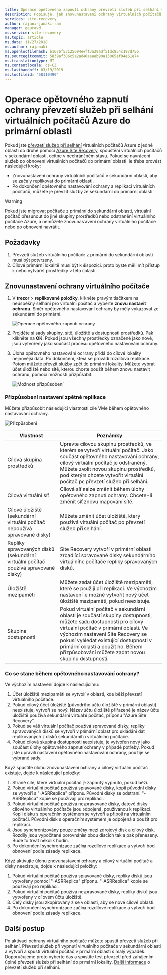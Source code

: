 ```yaml
---
title: Operace opětovného zapnutí ochrany převzetí služeb při selhání virtuálních počítačů Azure zpět do primární oblasti Azure pomocí Azure Site Recovery | Dokumentace Microsoftu
description: Popisuje, jak znovunastavení ochrany virtuálních počítačů Azure do sekundární oblasti po převzetí služeb při selhání z primární oblasti, pomocí Azure Site Recovery.
services: site-recovery
author: rajani-janaki-ram
manager: gauravd
ms.service: site-recovery
ms.topic: article
ms.date: 11/27/2018
ms.author: rajanaki
ms.openlocfilehash: b1676f53125694eeff3a39adf51dc854c197d756
ms.sourcegitcommit: 5839af386c5a2ad46aaaeb90a13065ef94e61e74
ms.translationtype: MT
ms.contentlocale: cs-CZ
ms.lasthandoff: 03/19/2019
ms.locfileid: "58110490"
---
```

# <a name="reprotect-failed-over-azure-vms-to-the-primary-region"></a>Operace opětovného zapnutí ochrany převzetí služeb při selhání virtuálních počítačů Azure do primární oblasti


Pokud jste [převzetí služeb při selhání](site-recovery-failover.md) virtuálních počítačů Azure z jedné oblasti do druhé pomocí [Azure Site Recovery](site-recovery-overview.md), spouštění virtuálních počítačů v sekundární oblasti, ocitne v nechráněném stavu. Pokud se navrácení služeb po obnovení virtuálních počítačů do primární oblasti, je třeba provést následující kroky:

- Znovunastavení ochrany virtuálních počítačů v sekundární oblasti, aby se začaly replikovat do primární oblasti.
- Po dokončení opětovného nastavování ochrany a replikaci virtuálních počítačů, můžete je převzít služby ze sekundární do primární oblasti.

> [!WARNING]
> Pokud jste [migrovat](migrate-overview.md#what-do-we-mean-by-migration) počítače z primární do sekundární oblasti, virtuální počítač přesunout do jiné skupiny prostředků nebo odstranění virtuálního počítače Azure, a nemůžete znovunastavení ochrany virtuálního počítače nebo po obnovení navrátit.


## <a name="prerequisites"></a>Požadavky
1. Převzetí služeb virtuálního počítače z primární do sekundární oblasti musí být potvrzeny.
2. Cílové primární lokalitě musí být k dispozici. proto byste měli mít přístup k nebo vytvářet prostředky v této oblasti.

## <a name="reprotect-a-vm"></a>Znovunastavení ochrany virtuálního počítače

1. V **trezor** > **replikované položky**, klikněte pravým tlačítkem na neúspěšný selhání pro virtuální počítač a vyberte **znovu nastavit ochranu**. Směr opětovného nastavování ochrany by měly vykazovat ze sekundární do primární.

   ![Operace opětovného zapnutí ochrany](./media/site-recovery-how-to-reprotect-azure-to-azure/reprotect.png)

2. Projděte si sady skupiny, sítě, úložiště a dostupnosti prostředků. Pak klikněte na **OK**. Pokud jsou všechny prostředky označené jako nové, jsou vytvořeny jako součást procesu opětovného nastavování ochrany.
3. Úloha opětovného nastavování ochrany přidá do cílové lokality nejnovější data. Po dokončení, která se provádí rozdílová replikace. Potom můžete převzít služby zpět do primární lokality. Můžete vybrat účet úložiště nebo sítě, kterou chcete použít během znovu nastavit ochranu, pomocí možnosti přizpůsobit.

   ![Možnost přizpůsobení](./media/site-recovery-how-to-reprotect-azure-to-azure/customize.png)

### <a name="customize-reprotect-settings"></a>Přizpůsobení nastavení zpětné replikace

Můžete přizpůsobit následující vlastnosti cíle VMe během opětovného nastavování ochrany.

![Přizpůsobení](./media/site-recovery-how-to-reprotect-azure-to-azure/customizeblade.png)

|Vlastnost |Poznámky  |
|---------|---------|
|Cílová skupina prostředků     | Upravte cílovou skupinu prostředků, ve kterém se vytvoří virtuální počítač. Jako součást opětovného nastavování ochrany, cílový virtuální počítač je odstraněný. Můžete zvolit novou skupinu prostředků, pod kterým chcete vytvořit virtuální počítač po převzetí služeb při selhání.        |
|Cílová virtuální síť     | Cílová síť nelze změnit během úlohy opětovného zapnutí ochrany. Chcete-li změnit síť znovu mapování sítě.         |
|Cílové úložiště (sekundární virtuální počítač nepoužívá spravované disky)     | Můžete změnit účet úložiště, který používá virtuální počítač po převzetí služeb při selhání.         |
|Repliky spravovaných disků (sekundární virtuální počítač používá spravované disky)    | Site Recovery vytvoří v primární oblasti zrcadlící spravované disky sekundárního virtuálního počítače repliky spravovaných disků.         |
|Úložiště mezipaměti     | Můžete zadat účet úložiště mezipaměti, které se použijí při replikaci. Ve výchozím nastavení je možné vytvořit nový účet úložiště mezipaměti, pokud neexistuje.         |
|Skupina dostupnosti     |Pokud virtuální počítač v sekundární oblasti je součástí skupiny dostupnosti, můžete sadu dostupnosti pro cílový virtuální počítač v primární oblasti. Ve výchozím nastavení Site Recovery se pokusí vyhledat existující dostupnosti v primární oblasti a použít ho. Během přizpůsobování můžete zadat novou skupinu dostupnosti.         |


### <a name="what-happens-during-reprotection"></a>Co se stane během opětovného nastavování ochrany?

Ve výchozím nastavení dojde k následujícímu:

1. Účet úložiště mezipaměti se vytvoří v oblasti, kde běží převzetí virtuálního počítače.
2. Pokud cílový účet úložiště (původního účtu úložiště v primární oblasti) neexistuje, vytvoří se nový. Název účtu úložiště přiřazené je název účtu úložiště používá sekundární virtuální počítač, příponu "Azure Site Recovery".
3. Pokud se váš virtuální počítač používá spravované disky, repliky spravovaných disků se vytvoří v primární oblast pro ukládání dat replikovaných z disků sekundárního virtuálního počítače.
4. Pokud cílová skupina dostupnosti neexistuje, je vytvořen nový jako součást úlohy opětovného zapnutí ochrany v případě potřeby. Pokud jste upravili nastavení opětovného nastavování ochrany, použije se vybrané sady.

Když spustíte úlohu znovunastavení ochrany a cílový virtuální počítač existuje, dojde k následující položky:

1. Straně cíle, které virtuální počítač je zapnutý vypnuto, pokud běží.
2. Pokud virtuální počítač používá spravované disky, kopii původní disky se vytvoří s "-ASRReplica" příponu. Původní disky se odstraní. "-ASRReplica" kopie se používají pro replikaci.
3. Pokud virtuální počítač používá nespravované disky, datové disky cílového virtuálního počítače jsou odpojená, používanou k replikaci. Kopii disku s operačním systémem se vytvoří a připojí na virtuálním počítači. Původní disk s operačním systémem je odpojená a použít pro replikaci.
4. Jsou synchronizovány pouze změny mezi zdrojový disk a cílový disk. Rozdíly jsou vypočítané porovnáním obou discích tak a pak přeneseny. Bude to trvat několik hodin.
5. Po dokončení synchronizace začíná rozdílové replikace a vytvoří bod obnovení podle zásady replikace.

Když aktivujte úlohu znovunastavení ochrany a cílový virtuální počítač a disky neexistuje, dojde k následující položky:
1. Pokud virtuální počítač používá spravované disky, repliky disků jsou vytvořeny pomocí "-ASRReplica" příponu. "-ASRReplica" kopie se používají pro replikaci.
2. Pokud virtuální počítač používá nespravované disky, repliky disků jsou vytvořeny v cílovém účtu úložiště.
3. Celý disky jsou zkopírovány z se v oblasti, aby se nové cílové oblasti.
4. Po dokončení synchronizace začíná rozdílové replikace a vytvoří bod obnovení podle zásady replikace.

## <a name="next-steps"></a>Další postup

Po aktivaci ochrany virtuálního počítače můžete spustit převzetí služeb při selhání. Převzetí služeb při vypnutí virtuálního počítače v sekundární oblasti a vytvoří a spustí virtuální počítač v primární oblasti s malý výpadek. Doporučujeme proto vyberte čas a spustíte test převzetí před zahájením úplné převzetí služeb při selhání do primární lokality. [Další informace](site-recovery-failover.md) o převzetí služeb při selhání.
